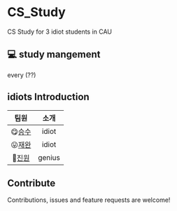 # CS_Study
CS Study for 3 idiot students in CAU


## 💻 study mangement
every (??)

## idiots Introduction


| 팀원  | 소개 |
|:---:|:-------:|
| 😋[승수](https://github.com/pss4190) | idiot |
| 😛[재완](https://github.com/jwMah) | idiot |
| 🤪[진원](https://github.com/xmcodings) | genius |


## Contribute

Contributions, issues and feature requests are welcome!

